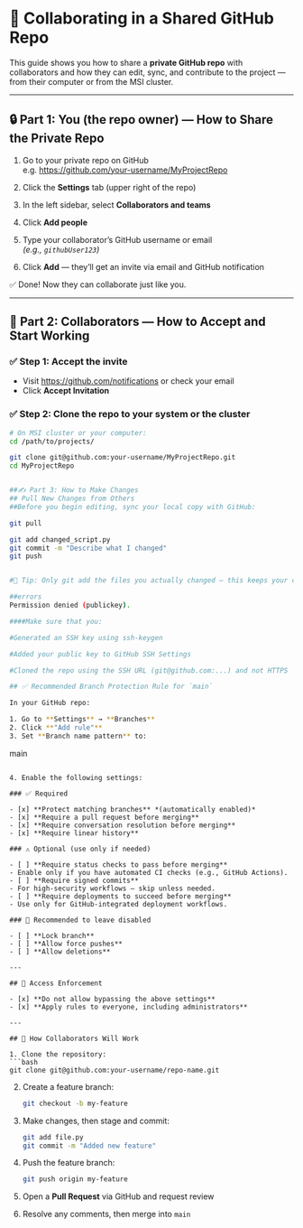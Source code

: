 
# 🧬 Collaborating in a Shared GitHub Repo

This guide shows you how to share a **private GitHub repo** with collaborators and how they can edit, sync, and contribute to the project — from their computer or from the MSI cluster.

---

## 🔒 Part 1: You (the repo owner) — How to Share the Private Repo

1. Go to your private repo on GitHub  
   e.g. https://github.com/your-username/MyProjectRepo

2. Click the **Settings** tab (upper right of the repo)

3. In the left sidebar, select **Collaborators and teams**

4. Click **Add people**

5. Type your collaborator’s GitHub username or email  
   *(e.g., `githubUser123`)*

6. Click **Add** — they’ll get an invite via email and GitHub notification

✅ Done! Now they can collaborate just like you.

---

## 👥 Part 2: Collaborators — How to Accept and Start Working

### ✅ Step 1: Accept the invite
- Visit https://github.com/notifications or check your email
- Click **Accept Invitation**

### ✅ Step 2: Clone the repo to your system or the cluster

```bash
# On MSI cluster or your computer:
cd /path/to/projects/

git clone git@github.com:your-username/MyProjectRepo.git
cd MyProjectRepo


##✍️ Part 3: How to Make Changes
## Pull New Changes from Others
##Before you begin editing, sync your local copy with GitHub:

git pull

git add changed_script.py
git commit -m "Describe what I changed"
git push


#🧠 Tip: Only git add the files you actually changed — this keeps your commits clean and readable.

##errors
Permission denied (publickey).

####Make sure that you:

#Generated an SSH key using ssh-keygen

#Added your public key to GitHub SSH Settings

#Cloned the repo using the SSH URL (git@github.com:...) and not HTTPS

## ✅ Recommended Branch Protection Rule for `main`

In your GitHub repo:

1. Go to **Settings** → **Branches**
2. Click **"Add rule"**
3. Set **Branch name pattern** to:
   ```
   main
   ```

4. Enable the following settings:

### ✅ Required

- [x] **Protect matching branches** *(automatically enabled)*
- [x] **Require a pull request before merging**
- [x] **Require conversation resolution before merging**
- [x] **Require linear history**

### ⚠️ Optional (use only if needed)

- [ ] **Require status checks to pass before merging**
  - Enable only if you have automated CI checks (e.g., GitHub Actions).
- [ ] **Require signed commits**
  - For high-security workflows — skip unless needed.
- [ ] **Require deployments to succeed before merging**
  - Use only for GitHub-integrated deployment workflows.

### 🚫 Recommended to leave disabled

- [ ] **Lock branch**
- [ ] **Allow force pushes**
- [ ] **Allow deletions**

---

## 🔐 Access Enforcement

- [x] **Do not allow bypassing the above settings**
- [x] **Apply rules to everyone, including administrators**

---

## 🧠 How Collaborators Will Work

1. Clone the repository:
   ```bash
   git clone git@github.com:your-username/repo-name.git
   ```

2. Create a feature branch:
   ```bash
   git checkout -b my-feature
   ```

3. Make changes, then stage and commit:
   ```bash
   git add file.py
   git commit -m "Added new feature"
   ```

4. Push the feature branch:
   ```bash
   git push origin my-feature
   ```

5. Open a **Pull Request** via GitHub and request review

6. Resolve any comments, then merge into `main`



